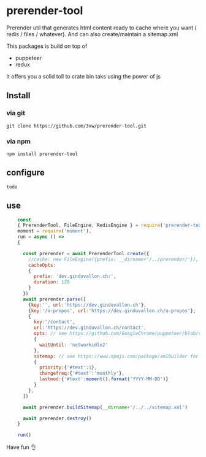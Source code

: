 # prerender-tool
Prerender util that generates html content ready to cache where you want ( redis / files / whatever). And can also create/maintain a sitemap.xml

This packages is build on top of

- puppeteer
- redux

It offers you a solid toll to crate bin taks using the power of js

## Install
### via git

	git clone https://github.com/3xw/prerender-tool.git

### via npm

	npm install prerender-tool

## configure

	todo


## use

```js
	const
	{ PrerenderTool, FileEngine, RedisEngine } = require('prerender-tool.js'),
	moment = require('moment'),
	run = async () =>
	{

	  const prerender = await PrerenderTool.create({
	    //cache: new FileEngine({prefix: __dirname+'/../prerender/'}), if you prefer file cache...
	    cacheOpts:
	    {
	      prefix: 'dev.ginduvallon.ch:',
	      duration: 120
	    }
	  })
	  await prerender.parse([
	    {key:'', url:'https://dev.ginduvallon.ch'},
	    {key:'/a-propos', url:'https://dev.ginduvallon.ch/a-propos'},
	    {
	      key:'/contact',
	      url:'https://dev.ginduvallon.ch/contact',
	      opts: // see https://github.com/GoogleChrome/puppeteer/blob/v1.15.0/docs/api.md#pagegotourl-options
	      {
	        waitUntil: 'networkidle2'
	      },
	      sitemap: // see https://www.npmjs.com/package/xmlbuilder for syntax and https://www.sitemaps.org/protocol.html
	      {
	        priority:{'#text':1},
	        changefreq:{'#text':'monthly'},
	        lastmod:{'#text':moment().format('YYYY-MM-DD')}
	      }
	    },
	  ])

	  await prerender.buildSitemap(__dirname+'/../../sitemap.xml')

	  await prerender.destroy()
	}

	run()
```

Have fun 👌
